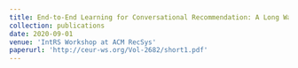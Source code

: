 ```yaml
---
title: End-to-End Learning for Conversational Recommendation: A Long Way to Go?
collection: publications
date: 2020-09-01
venue: 'IntRS Workshop at ACM RecSys'
paperurl: 'http://ceur-ws.org/Vol-2682/short1.pdf'
---
```




